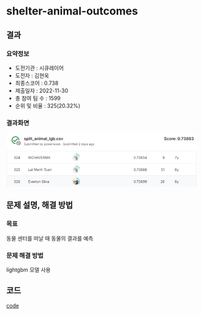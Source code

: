 # shelter-animal-outcomes

## 결과

### 요약정보

- 도전기관 : 시큐레이어
- 도전자 : 김현욱
- 최종스코어 : 0.738
- 제출일자 : 2022-11-30
- 총 참여 팀 수 : 1599
- 순위 및 비율 : 325(20.32%)

### 결과화면
![leaderboard](./img/score.PNG)
![leaderboard](./img/rank.PNG)


## 문제 설명, 해결 방법

### 목표
동물 센터를 떠날 때 동물의 결과를 예측

### 문제 해결 방법 
lightgbm 모델 사용

## 코드
[code](./shelter.ipynb)
